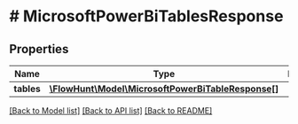 # # MicrosoftPowerBiTablesResponse

## Properties

Name | Type | Description | Notes
------------ | ------------- | ------------- | -------------
**tables** | [**\FlowHunt\Model\MicrosoftPowerBiTableResponse[]**](MicrosoftPowerBiTableResponse.md) |  |

[[Back to Model list]](../../README.md#models) [[Back to API list]](../../README.md#endpoints) [[Back to README]](../../README.md)
